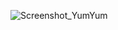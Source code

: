 

![Screenshot_YumYum](https://github.com/user-attachments/assets/6f4bb15b-8178-4123-bc1e-99419f1f53d3)
